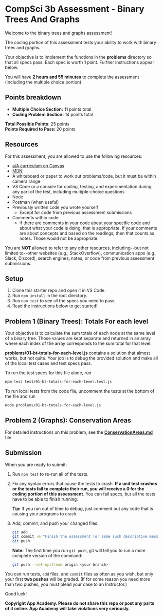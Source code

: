 # CompSci 3b Assessment - Binary Trees And Graphs

Welcome to the binary trees and graphs assessment!

The coding portion of this assessment tests your ability to work with binary
trees and graphs.

Your objective is to implement the functions in the __problems__ directory so
that all specs pass. Each spec is worth 1 point. Further instructions appear
below.

You will have **2 hours and 55 minutes** to complete the assessment (including
the multiple choice portion).

## Points breakdown

* __Multiple Choice Section:__ 11 points total  
* __Coding Problem Section:__ 14 points total

__Total Possible Points:__ 25 points  
__Points Required to Pass:__ 20 points

## Resources

For this assessment, you are allowed to use the following resources:

* [a/A curriculum on Canvas][canvas]
* [MDN]
* A whiteboard or paper to work out problems/code, but it must be within camera
  range
* VS Code or a console for coding, testing, and experimentation during any part
  of the test, including multiple-choice questions
* Node
* Postman (when useful)
* Previously written code you wrote yourself
  * Except for code from previous assessment submissions
* Comments within code
  * If there are comments in your code about your specific code and about what
    your code is doing, that is appropriate. If your comments are about concepts
    and based on the readings, then that counts as notes. Those would not be
    appropriate.

You are **NOT** allowed to refer to any other resources, including--but not
limited to--other websites (e.g., StackOverflow), communication apps (e.g.,
Slack, Discord), search engines, notes, or code from previous assessment
submissions.

[canvas]: https://appacademy.instructure.com/
[MDN]: https://developer.mozilla.org/en-US/

## Setup

1. Clone this starter repo and open it in VS Code.
2. Run `npm install` in the root directory.
3. Run `npm test` to see all the specs you need to pass.
4. Read the instructions below to get started!

## Problem 1 (Binary Trees): Totals For each level

Your objective is to calculate the sum totals of each node at the same level of
a binary tree. Those values are kept separate and returned in an array where
each index of the array corresponds to the sum total for that level.

__problems/01-bt-totals-for-each-level.js__ contains a solution that almost
works, but not quite. Your job is to debug the provided solution and make all of
the local test cases and test specs pass.

To run the test specs for this file alone, run

```sh
npm test test/01-bt-totals-for-each-level.test.js
```

To run local tests from the code file, uncomment the tests at the bottom of the
file and run

```sh
node problems/01-bt-totals-for-each-level.js
```

## Problem 2 (Graphs): Conservation Areas

For detailed instructions on this problem, see the
[__ConservationAreas.md__](./ConservationAreas.md) file.

## Submission

When you are ready to submit:

1. Run `npm test` to re-run all of the tests.

2. Fix any syntax errors that cause the tests to crash. **If a unit test crashes
   or the tests fail to complete their run, you will receive a 0 for the coding
   portion of this assessment.** You can fail specs, but all the tests have to
   be able to finish running.

   **Tip:** If you run out of time to debug, just comment out any code that is
   causing your programs to crash.

3. Add, commit, and push your changed files:

   ```sh
   git add .
   git commit -m "Finish the assessment (or some such descriptive message)"
   git push
   ```

   **Note:** The first time you run `git push`, git will tell you to run a more
   complete version of the command:

   ```sh
   git push --set-upstream origin <your branch>
   ```

You can run tests, `add` files, and `commit` files as often as you wish, but
only your first **two pushes** will be graded. (If for some reason you need more
than two pushes, you must plead your case to an Instructor.)

Good luck!

**Copyright App Academy. Please do not share this repo or post any parts of it
online. App Academy will take violations very seriously.**
